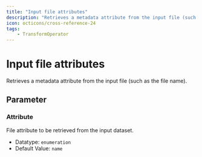 ```yaml
---
title: "Input file attributes"
description: "Retrieves a metadata attribute from the input file (such as the file name)."
icon: octicons/cross-reference-24
tags: 
    - TransformOperator
---
```

# Input file attributes
<!-- This file was generated - DO NOT CHANGE IT MANUALLY -->



Retrieves a metadata attribute from the input file (such as the file name).


## Parameter

### Attribute

File attribute to be retrieved from the input dataset.

- Datatype: `enumeration`
- Default Value: `name`



